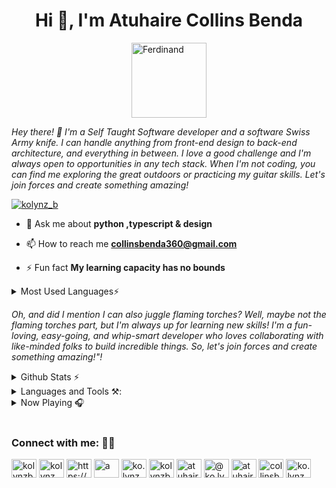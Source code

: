 <h1 align="center">Hi 👋, I'm Atuhaire Collins Benda</h1>

<figure style="display: flex; align-items:center; justify-content:center; width:100%; margin: 0 auto;" >
<img src="https://user-images.githubusercontent.com/45392987/219710714-ae326402-abb6-49b5-9db0-09a1f4c521a5.gif" alt="Ferdinand" width="120"  />
</figure>

<p align="left"><i>Hey there! 👋 I'm a Self Taught Software developer and a software Swiss Army knife. I can handle anything from front-end design to back-end architecture, and everything in between. I love a good challenge and I'm always open to opportunities in any tech stack. When I'm not coding, you can find me exploring the great outdoors or practicing my guitar skills. Let's join forces and create something amazing!</i></p>

<p align="left"> <a href="https://twitter.com/kolynz_b" target="blank"><img src="https://img.shields.io/twitter/follow/kolynz_b?logo=twitter&style=for-the-badge" alt="kolynz_b" /></a> </p>

- 💬 Ask me about **python ,typescript & design**

- 📫 How to reach me **collinsbenda360@gmail.com**

- ⚡ Fun fact **My learning capacity has no bounds**

<details>
  <summary>Most Used Languages⚡</summary>
  
<img src="https://github-readme-stats.vercel.app/api/top-langs/?username=kolynzb&layout=compact&theme=gotham&hide=jupyter%20notebook,c,scss&langs_count=10%22%20width=%22250%22%20alt=%22Python%22%20style=%22vertical-align:top;%20margin:4px;%20width:100%%22">
</details>

<p align="left"><i>
Oh, and did I mention I can also juggle flaming torches? Well, maybe not the flaming torches part, but I'm always up for learning new skills!
I'm a fun-loving, easy-going, and whip-smart developer who loves collaborating with like-minded folks to build incredible things. So, let's join forces and create something amazing!"!
</i>
</p>

<details>
  <summary>Github Stats ⚡</summary>
  
<p>&nbsp;<img align="center" src="https://github-readme-stats.vercel.app/api?username=kolynzb&show_icons=true&locale=en" alt="kolynzb" /></p>
</details>

<details>
  <summary>Languages and Tools ⚒️:</summary>
  
[![My Skills](https://skillicons.dev/icons?i=git,html,css,sass,tailwind,java,ts,nodejs,django,aws,azure,nextjs,pug,react,vue,flutter,ableton,bash,firebase,ai,py,ps,md,jest,mongodb,postgres,redis,rust,threejs,postman,figma&perline=12)](https://skillicons.dev)
  
</details>

<details>
  <summary>Now Playing 🎧</summary>
  
[![spotify-github-profile](https://spotify-github-profile.vercel.app/api/view?uid=31z332qz23yt5ma5twvztrjvztgu&cover_image=true&theme=novatorem&show_offline=false&background_color=121212&interchange=false&bar_color=53b14f&bar_color_cover=false)]()
  
</details>

<br/>
<h3>Connect with me: ✌🏿</h3>
  
<p align="left">
<a href="https://dev.to/kolynzb" target="blank"><img align="center" src="https://raw.githubusercontent.com/rahuldkjain/github-profile-readme-generator/master/src/images/icons/Social/devto.svg" alt="kolynzb" height="30" width="40" /></a>
<a href="https://twitter.com/kolynz_b" target="blank"><img align="center" src="https://raw.githubusercontent.com/rahuldkjain/github-profile-readme-generator/master/src/images/icons/Social/twitter.svg" alt="kolynz_b" height="30" width="40" /></a>
<a href="https://www.linkedin.com/in/atuhairecollins/" target="blank"><img align="center" src="https://raw.githubusercontent.com/rahuldkjain/github-profile-readme-generator/master/src/images/icons/Social/linked-in-alt.svg" alt="https://www.linkedin.com/in/atuhaire-collins-71a458218/" height="30" width="40" /></a>
<a href="https://fb.com/a" target="blank"><img align="center" src="https://raw.githubusercontent.com/rahuldkjain/github-profile-readme-generator/master/src/images/icons/Social/facebook.svg" alt="a" height="30" width="40" /></a>
<a href="https://instagram.com/ko.lynz_b" target="blank"><img align="center" src="https://raw.githubusercontent.com/rahuldkjain/github-profile-readme-generator/master/src/images/icons/Social/instagram.svg" alt="ko.lynz_b" height="30" width="40" /></a>
<a href="https://dribbble.com/kolynzb" target="blank"><img align="center" src="https://raw.githubusercontent.com/rahuldkjain/github-profile-readme-generator/master/src/images/icons/Social/dribbble.svg" alt="kolynzb" height="30" width="40" /></a>
<a href="https://www.behance.net/atuhairecollins" target="blank"><img align="center" src="https://raw.githubusercontent.com/rahuldkjain/github-profile-readme-generator/master/src/images/icons/Social/behance.svg" alt="atuhairecollins" height="30" width="40" /></a>
<a href="https://medium.com/@ko.lynzb" target="blank"><img align="center" src="https://raw.githubusercontent.com/rahuldkjain/github-profile-readme-generator/master/src/images/icons/Social/medium.svg" alt="@ko.lynzb" height="30" width="40" /></a>
<a href="https://www.youtube.com/c/atuhaire collins" target="blank"><img align="center" src="https://raw.githubusercontent.com/rahuldkjain/github-profile-readme-generator/master/src/images/icons/Social/youtube.svg" alt="atuhaire collins" height="30" width="40" /></a>
<a href="https://www.hackerrank.com/collinsbenda360" target="blank"><img align="center" src="https://raw.githubusercontent.com/rahuldkjain/github-profile-readme-generator/master/src/images/icons/Social/hackerrank.svg" alt="collinsbenda360" height="30" width="40" /></a>
<a href="https://discord.gg/ko.lynz_b#3910" target="blank"><img align="center" src="https://raw.githubusercontent.com/rahuldkjain/github-profile-readme-generator/master/src/images/icons/Social/discord.svg" alt="ko.lynz_b#3910" height="30" width="40" /></a>
</p>
